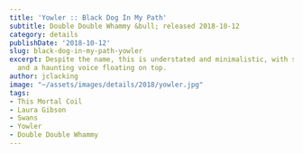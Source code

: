 ```yaml
---
title: 'Yowler :: Black Dog In My Path'
subtitle: Double Double Whammy &bull; released 2018-10-12
category: details
publishDate: '2018-10-12'
slug: black-dog-in-my-path-yowler
excerpt: Despite the name, this is understated and minimalistic, with sparse instruments
  and a haunting voice floating on top.
author: jclacking
image: "~/assets/images/details/2018/yowler.jpg"
tags:
- This Mortal Coil
- Laura Gibson
- Swans
- Yowler
- Double Double Whammy
---
```


